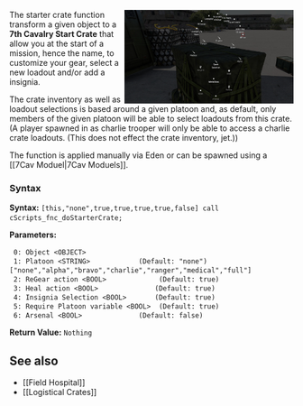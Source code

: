 <img align="right" width="300" height="166" src="https://github.com/7Cav/cScripts/blob/master/resourses/wikigfx/Starter_Crate.png">The starter crate function transform a given object to a **7th Cavalry Start Crate** that allow you at the start of a mission, hence the name, to customize your gear, select a new loadout and/or add a insignia.

The crate inventory as well as loadout selections is based around a given platoon and, as default, only members of the given platoon will be able to select loadouts from this crate. (A player spawned in as charlie trooper will only be able to access a charlie crate loadouts. (This does not effect the crate inventory, jet.))

The function is applied manually via Eden or can be spawned using a [[7Cav Moduel|7Cav Moduels]].

### Syntax
**Syntax:** `[this,"none",true,true,true,true,false] call cScripts_fnc_doStarterCrate;`

**Parameters:**
```
 0: Object <OBJECT>
 1: Platoon <STRING>            (Default: "none") ["none","alpha","bravo","charlie","ranger","medical","full"]
 2: ReGear action <BOOL>             (Default: true)
 3: Heal action <BOOL>              (Default: true)
 4: Insignia Selection <BOOL>       (Default: true)
 5: Require Platoon variable <BOOL>  (Default: true)
 6: Arsenal <BOOL>              (Default: false)
```
**Return Value:** ```Nothing```

## See also
* [[Field Hospital]]
* [[Logistical Crates]]
